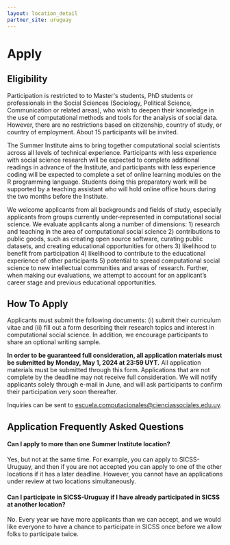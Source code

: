 ```yaml
---
layout: location_detail
partner_site: uruguay
---
```


# Apply

## Eligibility

Participation is restricted to to Master's students, PhD students or professionals in the Social Sciences (Sociology, Political Science, Communication or related areas), who wish to deepen their knowledge in the use of computational methods and tools for the analysis of social data. However, there are no restrictions based on citizenship, country of study, or country of employment. About 15 participants will be invited.

The Summer Institute aims to bring together computational social scientists across all levels of technical experience. Participants with less experience with social science research will be expected to complete additional readings in advance of the Institute, and participants with less experience coding will be expected to complete a set of online learning modules on the R programming language. Students doing this preparatory work will be supported by a teaching assistant who will hold online office hours during the two months before the Institute.

We welcome applicants from all backgrounds and fields of study, especially applicants from groups currently under-represented in computational social science. We evaluate applicants along a number of dimensions: 1) research and teaching in the area of computational social science 2) contributions to public goods, such as creating open source software, curating public datasets, and creating educational opportunities for others 3) likelihood to benefit from participation 4) likelihood to contribute to the educational experience of other participants 5) potential to spread computational social science to new intellectual communities and areas of research. Further, when making our evaluations, we attempt to account for an applicant’s career stage and previous educational opportunities.

## How To Apply

Applicants must submit the following documents: (i) submit their curriculum vitae and (ii) fill out a form describing their research topics and interest in computational social science. In addition, we encourage participants to share an optional writing sample.

**In order to be guaranteed full consideration, all application materials must be submitted by Monday, May 1, 2024 at 23:59 UYT.** All application materials must be submitted through this form. Applications that are not complete by the deadline may not receive full consideration. We will notify applicants solely through e-mail in June, and will ask participants to confirm their participation very soon thereafter.

Inquiries can be sent to escuela.computacionales@cienciassociales.edu.uy.

## Application Frequently Asked Questions

#### Can I apply to more than one Summer Institute location?

Yes, but not at the same time. For example, you can apply to SICSS-Uruguay, and then if you are not accepted you can apply to one of the other locations if it has a later deadline. However, you cannot have an applications under review at two locations simultaneously.

#### Can I participate in SICSS-Uruguay if I have already participated in SICSS at another location?

No. Every year we have more applicants than we can accept, and we would like everyone to have a chance to participate in SICSS once before we allow folks to participate twice.
